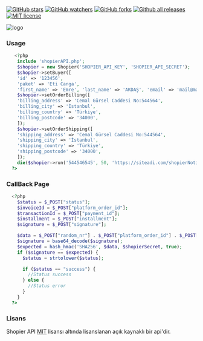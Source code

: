 [![GitHub stars](https://img.shields.io/github/stars/emreakdas/shopier-payment.svg?style=social&label=Star&maxAge=2592000)](https://GitHub.com/emreakdas/shopier-payment/stargazers/)
[![GitHub watchers](https://img.shields.io/github/watchers/emreakdas/shopier-payment.svg?style=social&label=Watch&maxAge=2592000)](https://GitHub.com/emreakdas/shopier-payment/watchers/)
[![GitHub forks](https://img.shields.io/github/forks/emreakdas/shopier-payment.svg?style=social&label=Fork&maxAge=2592000)](https://GitHub.com/emreakdas/shopier-payment/network/)
[![Github all releases](https://img.shields.io/github/downloads/emreakdas/shopier-payment/total.svg)](https://GitHub.com/emreakdas/shopier-payment/releases/)
[![MIT license](https://img.shields.io/badge/License-MIT-blue.svg)](https://lbesson.mit-license.org/)

[logo]: https://i.hizliresim.com/D3WMz1.png
![logo]

### Usage

```php
   <?php
    include 'shopierAPI.php'; 
    $shopier = new Shopier('SHOPIER_API_KEY', 'SHOPIER_API_SECRET');
    $shopier->setBuyer([ 
    'id' => '123456',
    'paket' => 'Eti Canga', 
    'first_name' => 'Emre', 'last_name' => 'AKDAŞ', 'email' => 'mail@mail.com', 'phone' => '05555555555']); 
    $shopier->setOrderBilling([
    'billing_address' => 'Cemal Gürsel Caddesi No:544564',
    'billing_city' => 'İstanbul',
    'billing_country' => 'Türkiye',
    'billing_postcode' => '34000',
    ]);
    $shopier->setOrderShipping([
    'shipping_address' => 'Cemal Gürsel Caddesi No:544564', 
    'shipping_city' => 'İstanbul',
    'shipping_country' => 'Türkiye',
    'shipping_postcode' => '34000', 
    ]);
    die($shopier->run('544546545', 50, 'https://siteadi.com/shopierNotify.php'));
  ?>
 ```
    
### CallBack Page

```php
  <?php
    $status = $_POST["status"];
    $invoiceId = $_POST["platform_order_id"];
    $transactionId = $_POST["payment_id"];
    $installment = $_POST["installment"];
    $signature = $_POST["signature"];

    $data = $_POST["random_nr"] . $_POST["platform_order_id"] . $_POST["total_order_value"] . $_POST["currency"];
    $signature = base64_decode($signature);
    $expected = hash_hmac('SHA256', $data, $shopierSecret, true);
    if ($signature == $expected) {
      $status = strtolower($status);

      if ($status == "success") {
        //Status success
      } else {
        //Status error
      }
    }
  ?>
```

### Lisans
Shopier API [MIT](https://opensource.org/licenses/mit-license.php) lisansı altında lisanslanan açık kaynaklı bir api'dir.
